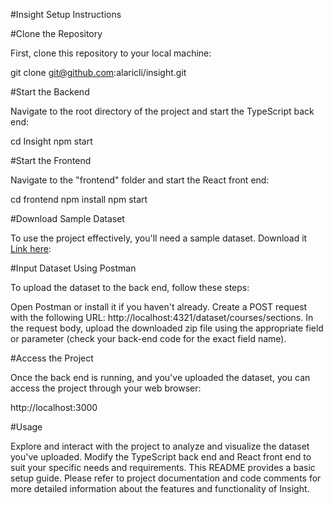 #Insight
Setup Instructions

#Clone the Repository

First, clone this repository to your local machine:

git clone git@github.com:alaricli/insight.git

#Start the Backend

Navigate to the root directory of the project and start the TypeScript back end:

cd Insight
npm start

#Start the Frontend

Navigate to the "frontend" folder and start the React front end:

cd frontend
npm install
npm start

#Download Sample Dataset

To use the project effectively, you'll need a sample dataset. Download it [Link here](https://github.com/ubccpsc/310/raw/main/resources/archives/pair.zip):

#Input Dataset Using Postman

To upload the dataset to the back end, follow these steps:

Open Postman or install it if you haven't already.
Create a POST request with the following URL: http://localhost:4321/dataset/courses/sections.
In the request body, upload the downloaded zip file using the appropriate field or parameter (check your back-end code for the exact field name).

#Access the Project

Once the back end is running, and you've uploaded the dataset, you can access the project through your web browser:

http://localhost:3000

#Usage

Explore and interact with the project to analyze and visualize the dataset you've uploaded.
Modify the TypeScript back end and React front end to suit your specific needs and requirements.
This README provides a basic setup guide. Please refer to project documentation and code comments for more detailed information about the features and functionality of Insight.
